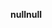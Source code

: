 <span data-ttu-id="329a8-101">**null**</span><span class="sxs-lookup"><span data-stu-id="329a8-101">**null**</span></span>